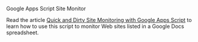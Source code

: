 Google Apps Script Site Monitor

Read the article [Quick and Dirty Site Monitoring with Google Apps Script](http://geeksta.net/geeklog/quick-dirty-site-monitoring-google-apps-script/)
to learn how to use this script to monitor Web sites listed in a Google Docs spreadsheet.